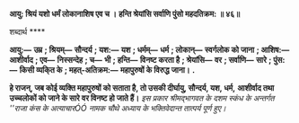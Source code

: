 **आयु: श्रियं यशो धर्मं लोकानाशिष एव च ।** **हन्ति श्रेयांसि सर्वाणि पुंसो महदतिक्रम: ॥ ४६॥** 

शब्दार्थ **** 

**आयु:—** **उम्र** **; श्रियम्—** **सौन्दर्य** **; यश:—** **यश** **; धर्मम्—** **धर्म** **; लोकान्—** **स्वर्गलोक को जाना** **; आशिष:—** **आशीर्वाद** **; एव—** **निस्सन्देह** **; च—** **भी** **; हन्ति—** **विनष्ट करता है** **; श्रेयांसि—** **वर** **; सर्वाणि—** **सारे** **; पुंस:—** **किसी व्यकि्त के** **; महत्-अतिक्रम:—** **महापुरुषों के विरुद्ध जाना।** **.** 

**हे राजन्, जब कोई व्यक्ति महापुरुषों को सताता है, तो उसकी दीर्घायु, सौन्दर्य, यश, धर्म,** **आशीर्वाद तथा उच्चलोकों को जाने के सारे वर विनष्ट हो जाते हैं।** *इस प्रकार श्रीमद्भागवत के दशम स्कंध के अन्तर्गत ''राजा कंस के अत्याचारÓÓ नामक चौथे* *अध्याय के भक्तिवेदान्त तात्पर्य पूर्ण हुए।* 